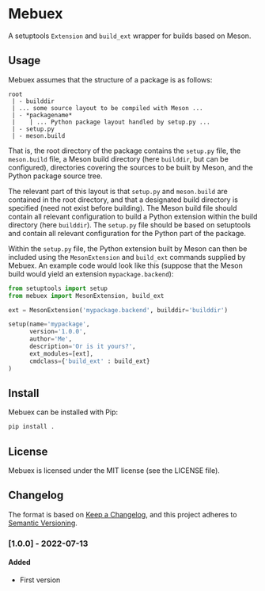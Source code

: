 # Mebuex
A setuptools `Extension` and `build_ext` wrapper for builds based on Meson.

## Usage
Mebuex assumes that the structure of a package is as follows:
```
root
 | - builddir
 | ... some source layout to be compiled with Meson ...
 | - *packagename*
 |    | ... Python package layout handled by setup.py ...
 | - setup.py
 | - meson.build
```
That is, the root directory of the package contains the `setup.py` file,
the `meson.build` file, a Meson build directory (here `builddir`, but can be
configured), directories covering the sources to be built by Meson, and the
Python package source tree.

The relevant part of this layout is that `setup.py` and `meson.build` are
contained in the root directory, and that a designated build directory is
specified (need not exist before building). The Meson build file should contain
all relevant configuration to build a Python extension within the build
directory (here `builddir`). The `setup.py` file should be based on setuptools
and contain all relevant configuration for the Python part of the package.

Within the `setup.py` file, the Python extension built by Meson can then be
included using the `MesonExtension` and `build_ext` commands supplied by Mebuex.
An example code would look like this (suppose that the Meson build would yield
an extension `mypackage.backend`):
```python
from setuptools import setup
from mebuex import MesonExtension, build_ext

ext = MesonExtension('mypackage.backend', builddir='builddir')

setup(name='mypackage',
      version='1.0.0',
      author='Me',
      description='Or is it yours?',
      ext_modules=[ext],
      cmdclass={'build_ext' : build_ext}
)
```

## Install
Mebuex can be installed with Pip:
```bash
pip install .
```

## License
Mebuex is licensed under the MIT license (see the LICENSE file).

## Changelog
The format is based on [Keep a Changelog](https://keepachangelog.com/en/1.0.0/),
and this project adheres to [Semantic Versioning](https://semver.org/spec/v2.0.0.html).

### [1.0.0] - 2022-07-13
#### Added
 - First version

